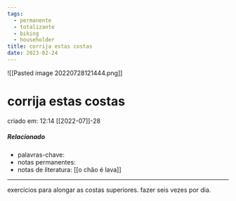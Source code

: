 ```yaml
---
tags:
  - permanente
  - totalizante
  - biking
  - householder
title: corrija estas costas
date: 2023-02-24
---
```

![[Pasted image 20220728121444.png]]
# corrija estas costas
criado em: 12:14 [[2022-07]]-28

##### Relacionado
- palavras-chave: 
- notas permanentes:
- notas de literatura:
[[o chão é lava]]
---

exercícios para alongar as costas superiores. fazer seis vezes por dia.
